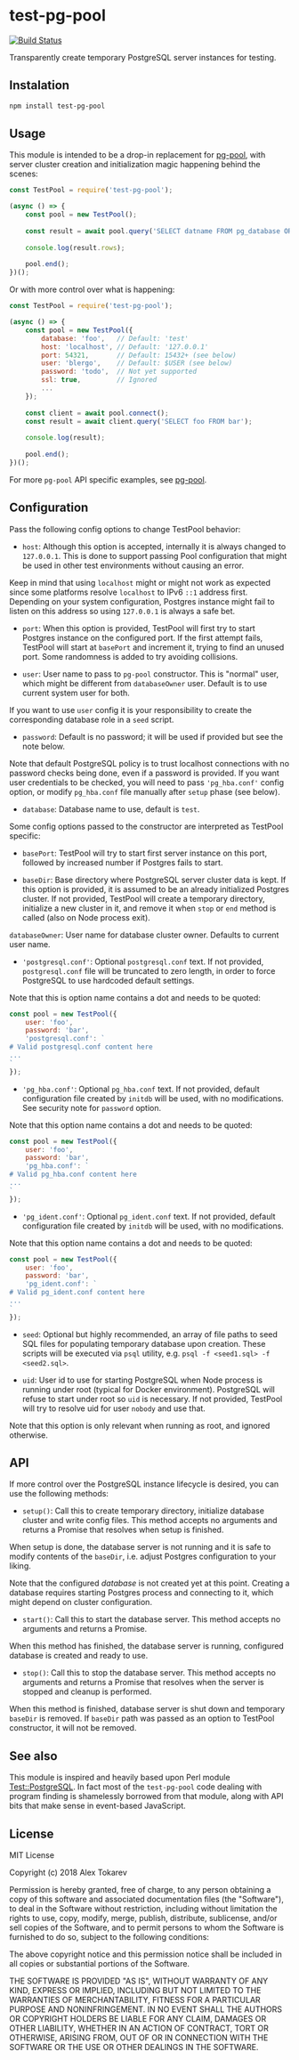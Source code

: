 # test-pg-pool
[![Build Status](https://travis-ci.org/nohuhu/test-pg-pool.svg?branch=master)](https://travis-ci.org/nohuhu/test-pg-pool)

Transparently create temporary PostgreSQL server instances for testing.

## Instalation

```sh
npm install test-pg-pool
```

## Usage

This module is intended to be a drop-in replacement for
[pg-pool](https://www.npmjs.com/package/pg-pool), with server cluster creation
and initialization magic happening behind the scenes:

```js
const TestPool = require('test-pg-pool');

(async () => {
    const pool = new TestPool();
    
    const result = await pool.query('SELECT datname FROM pg_database ORDER BY datname');
    
    console.log(result.rows);
    
    pool.end();
})();
```

Or with more control over what is happening:

```js
const TestPool = require('test-pg-pool');

(async () => {
    const pool = new TestPool({
        database: 'foo',   // Default: 'test'
        host: 'localhost', // Default: '127.0.0.1'
        port: 54321,       // Default: 15432+ (see below)
        user: 'blergo',    // Default: $USER (see below)
        password: 'todo',  // Not yet supported
        ssl: true,         // Ignored
        ...
    });
    
    const client = await pool.connect();
    const result = await client.query('SELECT foo FROM bar');
    
    console.log(result);
    
    pool.end();
})();
```

For more `pg-pool` API specific examples, see [pg-pool](https://www.npmjs.com/package/pg-pool).

## Configuration

Pass the following config options to change TestPool behavior:

- `host`: Although this option is accepted, internally it is always changed to
`127.0.0.1`. This is done to support passing Pool configuration that might be used in other
test environments without causing an error.

Keep in mind that using `localhost` might or might not work as expected since some platforms
resolve `localhost` to IPv6 `::1` address first. Depending on your system configuration,
Postgres instance might fail to listen on this address so using `127.0.0.1` is always a safe bet.

- `port`: When this option is provided, TestPool will first try to start Postgres instance
on the configured port. If the first attempt fails, TestPool will start at `basePort` and
increment it, trying to find an unused port. Some randomness is added to try avoiding collisions.

- `user`: User name to pass to `pg-pool` constructor. This is "normal" user, which might be
different from `databaseOwner` user. Default is to use current system user for both.

If you want to use `user` config it is your responsibility to create the corresponding
database role in a `seed` script.

- `password`: Default is no password; it will be used if provided but see the note below.

Note that default PostgreSQL policy is to trust localhost connections with no password
checks being done, even if a password is provided. If you want user credentials to be checked,
you will need to pass `'pg_hba.conf'` config option, or modify `pg_hba.conf` file manually
after `setup` phase (see below).

- `database`: Database name to use, default is `test`.

Some config options passed to the constructor are interpreted as TestPool specific:

- `basePort`: TestPool will try to start first server instance on this port,
followed by increased number if Postgres fails to start.

- `baseDir`: Base directory where PostgreSQL server cluster data is kept. If this option
is provided, it is assumed to be an already initialized Postgres cluster. If not provided,
TestPool will create a temporary directory, initialize a new cluster in it, and remove it
when `stop` or `end` method is called (also on Node process exit).

`databaseOwner`: User name for database cluster owner. Defaults to current user name.

- `'postgresql.conf'`: Optional `postgresql.conf` text. If not provided, `postgresql.conf` file
will be truncated to zero length, in order to force PostgreSQL to use hardcoded default settings.

Note that this is option name contains a dot and needs to be quoted:

```js
const pool = new TestPool({
    user: 'foo',
    password: 'bar',
    'postgresql.conf': `
# Valid postgresql.conf content here
...
`
});
```

- `'pg_hba.conf'`: Optional `pg_hba.conf` text. If not provided, default configuration file
created by `initdb` will be used, with no modifications. See security note for `password` option.

Note that this option name contains a dot and needs to be quoted:

```js
const pool = new TestPool({
    user: 'foo',
    password: 'bar',
    'pg_hba.conf': `
# Valid pg_hba.conf content here
...
`
});
```

- `'pg_ident.conf'`: Optional `pg_ident.conf` text. If not provided, default configuration file
created by `initdb` will be used, with no modifications.

Note that this option name contains a dot and needs to be quoted:

```js
const pool = new TestPool({
    user: 'foo',
    password: 'bar',
    'pg_ident.conf': `
# Valid pg_ident.conf content here
...
`
});
```

- `seed`: Optional but highly recommended, an array of file paths to seed SQL files
for populating temporary database upon creation. These scripts will be executed via
`psql` utility, e.g. `psql -f <seed1.sql> -f <seed2.sql>`.

- `uid`: User id to use for starting PostgreSQL when Node process is running under root
(typical for Docker environment). PostgreSQL will refuse to start under root so `uid` is
necessary. If not provided, TestPool will try to resolve uid for user `nobody` and use that.

Note that this option is only relevant when running as root, and ignored otherwise.

## API

If more control over the PostgreSQL instance lifecycle is desired, you can use the following
methods:

- `setup()`: Call this to create temporary directory, initialize database cluster and
write config files. This method accepts no arguments and returns a Promise that resolves
when setup is finished.

When setup is done, the database server is not running and it is safe to modify contents
of the `baseDir`, i.e. adjust Postgres configuration to your liking.

Note that the configured *database* is not created yet at this point. Creating a database
requires starting Postgres process and connecting to it, which might depend on cluster
configuration.

- `start()`: Call this to start the database server. This method accepts no arguments and
returns a Promise.

When this method has finished, the database server is running, configured database is created
and ready to use.

- `stop()`: Call this to stop the database server. This method accepts no arguments and returns
a Promise that resolves when the server is stopped and cleanup is performed.

When this method is finished, database server is shut down and temporary `baseDir` is removed.
If `baseDir` path was passed as an option to TestPool constructor, it will not be removed.

## See also

This module is inspired and heavily based upon Perl module
[Test::PostgreSQL](https://metacpan.org/pod/Test::PostgreSQL). In fact most of the `test-pg-pool`
code dealing with program finding is shamelessly borrowed from that module, along with API bits
that make sense in event-based JavaScript.

## License

MIT License

Copyright (c) 2018 Alex Tokarev

Permission is hereby granted, free of charge, to any person obtaining a copy
of this software and associated documentation files (the "Software"), to deal
in the Software without restriction, including without limitation the rights
to use, copy, modify, merge, publish, distribute, sublicense, and/or sell
copies of the Software, and to permit persons to whom the Software is
furnished to do so, subject to the following conditions:

The above copyright notice and this permission notice shall be included in all
copies or substantial portions of the Software.

THE SOFTWARE IS PROVIDED "AS IS", WITHOUT WARRANTY OF ANY KIND, EXPRESS OR
IMPLIED, INCLUDING BUT NOT LIMITED TO THE WARRANTIES OF MERCHANTABILITY,
FITNESS FOR A PARTICULAR PURPOSE AND NONINFRINGEMENT. IN NO EVENT SHALL THE
AUTHORS OR COPYRIGHT HOLDERS BE LIABLE FOR ANY CLAIM, DAMAGES OR OTHER
LIABILITY, WHETHER IN AN ACTION OF CONTRACT, TORT OR OTHERWISE, ARISING FROM,
OUT OF OR IN CONNECTION WITH THE SOFTWARE OR THE USE OR OTHER DEALINGS IN THE
SOFTWARE.
